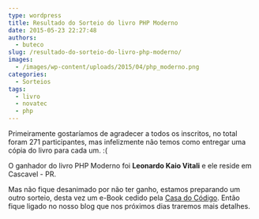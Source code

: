 ```yaml
---
type: wordpress
title: Resultado do Sorteio do livro PHP Moderno
date: 2015-05-23 22:27:48
authors:
  - buteco
slug: /resultado-do-sorteio-do-livro-php-moderno/
images:
  - /images/wp-content/uploads/2015/04/php_moderno.png
categories:
  - Sorteios
tags:
  - livro
  - novatec
  - php
---
```


Primeiramente gostaríamos de agradecer a todos os inscritos, no total foram 271 participantes, mas infelizmente não temos como entregar uma cópia do livro para cada um. :(

O ganhador do livro PHP Moderno foi <strong>Leonardo Kaio Vitali</strong> e ele reside em Cascavel - PR.

Mas não fique desanimado por não ter ganho, estamos preparando um outro sorteio, desta vez um e-Book cedido pela <a href="http://www.casadocodigo.com.br/" target="_blank">Casa do Código</a>. Então fique ligado no nosso blog que nos próximos dias traremos mais detalhes.